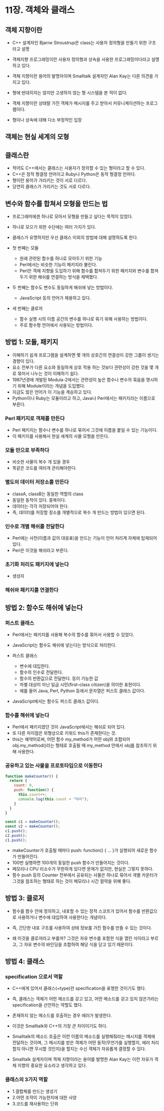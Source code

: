 # 11장. 객체와 클래스

## 객체 지향이란

- C++ 설계자인 Bjarne Stroustrup은 class는 사용자 정의형을 만들기 위한 구조라고 설명
- 객체지향 프로그래밍이란 사용자 정의형과 상속을 사용한 프로그래밍이다라고 설명하고 있다.

- 객체 지향이란 용어의 발명자이며 Smalltalk 설계자인 Alan Kay는 다른 의견을 가지고 있다.
- 형에 반대히자는 않지만 고생하지 않는 형 시스템을 본 적이 없다.
- 객체 지향이란 상태랄 가진 객체가 메시지를 주고 받아서 커뮤니케이션하는 프로그램이다.
- 형이나 상속에 대해 다소 부정적인 입장

## 객체는 현실 세계의 모형

## 클래스란

- 적어도 C++에서는 클래스는 사용자가 정의할 수 있는 형이라고 할 수 있다.
- C++은 정적 형결정 언어이고 Ruby나 Python은 동적 형결정 언어다.
- 형이란 용어가 가리키는 것이 서로 다르다.
- 당연히 클래스가 가리키는 것도 서로 다르다.

## 변수와 함수를 합쳐서 모형을 만드는 법

- 프로그래머에겐 하나로 모아서 모형을 만들고 싶다는 목적이 있었다.
- 하나로 모으기 위한 수단에는 여러 가지가 있다.
- 클래스가 유명하지만 우선 클래스 이외의 방법에 대해 설명하도록 한다.

- 첫 번째는 모듈
  - 원래 관련된 함수를 하나로 모아두기 위한 기능
  - Perl에서는 비슷한 기능이 패키지라 불린다.
  - Perl은 객체 지향을 도입하기 위해 함수를 합쳐두기 위한 패키지와 변수를 합쳐두기 위한 해쉬를 연결하는 방식을 채택했다.

- 두 번째는 함수도 변수도 동일하게 해쉬에 넣는 방법이다.
  - JavaScript 등의 언어가 채용하고 있다.

- 세 번째는 클로저
  - 함수 실행 시의 이름 공간의 변수를 하나로 묶기 위해 사용하는 방법이다.
  - 주로 함수형 언어에서 사용되는 방법이다.

## 방법 1: 모듈, 패키지

- 이해하기 쉽게 프로그램을 설계하면 맻 개의 상호간의 연결성이 강한 그룹이 생기는 경향이 있다.
- 요소 전부가 다른 요소와 동일하게 상호 작용 하는 것보다 관련성이 강한 것을 몇 개로 묶어서 나누는 것이 이해하기 쉽다.
- 1987년경에 개발된 Modula-2에서는 관련성이 높은 함수나 변수의 묶음을 명시하기 위해 Module이라는 개념을 도입했다.
- 지금도 많은 언어가 이 기능을 계승하고 있다.
- Python이나 Ruby는 모듈이라고 하고, Java나 Perl에서는 패키지라는 이름으로 부른다.

### Perl 패키지로 객체를 만든다

- Perl 패키지는 함수나 변수를 하나로 묶어서 그것에 이름을 붙일 수 있는 기능이다.
- 이 패키지를 사용해서 현실 세계의 사물 모형을 만든다.

### 모듈 만으로 부족하다

- 비슷한 사물이 복수 개 있을 경우
- 똑같은 코드를 여러개 관리해야한다.

### 별도의 데이터 저장소를 만든다

- classA, classB는 동일한 역할의 class
- 동일한 동작이 있다. 중복이다.
- 데이터는 각각 저장되어야 한다.
- 즉, 데이터를 저장할 장소를 개별적으로 복수 개 만드는 방법이 있으면 된다.

### 인수로 개별 해쉬를 전달한다

- Perl에는 사전(이름과 값의 대응표)을 만드는 기능이 언어 처리계 자체에 탑재되어 있다.
- Perl은 이것을 해쉬라고 부른다.

### 초기화 처리도 패키지에 넣는다

- 생성자

### 해쉬와 패키지를 연결한다

## 방법 2: 함수도 해쉬에 넣는다

### 퍼스트 클래스

- Perl에서는 패키지를 사용해 복수의 함수를 묶어서 사용할 수 있었다.
- JavaScript는 함수도 해쉬에 넣는다는 방식으로 처리한다.

- 퍼스트 클래스
  - 변수에 대입한다.
  - 함수의 인수로 전달한다.
  - 함수의 반환값으로 전달한다. 등이 가능한 값
  - 차별 대상이 아닌 일급 시민(first-class citizen)을 의미한 표현이다.
  - 예를 들어 Java, Perl, Python 등에서 문자열은 퍼스트 클래스 값이다.

- JavaScript에서는 함수도 퍼스트 클래스 값이다.

### 함수를 해쉬에 넣는다

- Perl에서 패키지였던 것이 JavaScript에서는 해쉬로 되어 있다.
- 또 다른 차이점은 외형상으로 키워드 this가 존재한다는 것.
- this는 예약어로써, 어떤 함수 my_method가 어떤 obj와 조합되어 obj.my_method()라는 형태로 호출될 때 my_method 안에서 obj를 참조하기 위해 사용한다.

### 공유하고 있는 사물을 프로토타입으로 이동한다

```js
function makeCounter() {
  return {
    count: 0,
    push: function() {
      this.count++;
      console.log(this.count + "마리");
    }
  }
}

const c1 = makeCounter();
const c2 = makeCounter();
c1.push();
c2.push();
c1.push();
```

- makeCounter가 호출될 때마다 push: function() { ... }가 실행되어 새로운 함수가 만들어진다.
- 100번 실행하면 100개의 동일한 push 함수가 만들어지는 것이다.
- 메모리나 CPU 리소수가 무한하게 있다면 문제가 없지만, 현실은 그렇지 못하다.
- 함수 push 등의 Counter 전부에서 공유되는 사물은 하나로 묶어서 개별 카운터가 그것을 참조하는 형태로 하는 것이 메모리나 시간 절약을 위해 좋다.

## 방법 3: 클로저

- 함수를 함수 안에 정의하고, 내포할 수 있는 정적 스코프가 있어서 함수를 반환값으로 사용하거나 변수에 대입하여 사용한다는 개념이다.
- 즉, 간단한 내포 구조를 사용하여 상태 정보를 가진 함수를 만들 수 있는 것이다.

- 왜 이것을 클로저라고 부를까? 그것은 자유 변수를 포함한 식을 열린 식이라고 부르고, 그 자유 변수의 바인딩을 조합하여 해당 식을 닫고 있기 때문이다.

## 방법 4: 클래스

### specification 으로서 역할

- C++에게 있어서 클래스(=type)란 specification을 표명한 것이기도 했다.
- 즉, 클래스는 객체가 어떤 메소드를 갖고 있고, 어떤 메소드를 갖고 있지 않은가라는 specification을 선언하는 약할도 했다.
- 존재하지 않는 메소드를 호출하는 경우 에러가 발생한다.
- 이것은 Smalltalk와 C++의 가장 큰 차이이기도 하다.

- Smalltalk의 메소드 호출은 이런 이름의 메소드를 실행해줘라는 메시지를 객체에 전달하는 것이며, 그 메시지를 받은 객체가 어떤 동작(무언가를 실행할지, 에러 처리할지 아니면 무시할 것인지)을 할지는 수신 객체가 자유롭게 결정할 수 있다.
- Smalltalk 설계자이며 객체 지향이라는 용어를 발명한 Alan Kay는 이런 자유가 객체 지향의 중요한 요소라고 생각하고 있다.

### 클래스의 3가지 역할

- 1.결합체를 만드는 생성기
- 2.어떤 조작이 가능한지에 대한 사양
- 3.코드를 재사용하는 단위
